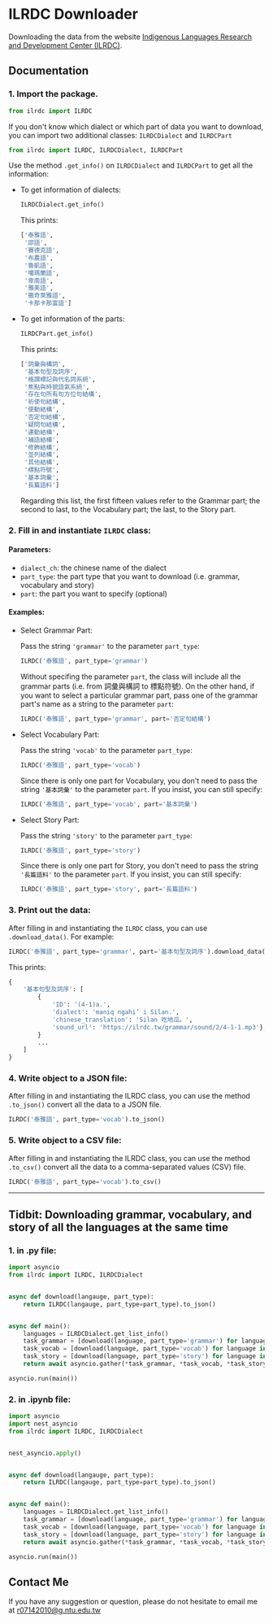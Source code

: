 # **ILRDC Downloader**
Downloading the data from the website [Indigenous Languages Research and Development Center (ILRDC)](https://ilrdc.tw/grammar/index.php).


## **Documentation**

### 1. Import the package.

``` python
from ilrdc import ILRDC
```
If you don't know which dialect or which part of data you want to download, you can import two additional classes: `ILRDCDialect` and `ILRDCPart`

``` python
from ilrdc import ILRDC, ILRDCDialect, ILRDCPart
```
Use the method `.get_info()` on `ILRDCDialect` and `ILRDCPart` to get all the information:
- To get information of dialects:

    ```python
    ILRDCDialect.get_info()
    ```
    This prints:
    ```python
    ['泰雅語', 
     '邵語', 
     '賽德克語', 
     '布農語', 
     '魯凱語', 
     '噶瑪蘭語', 
     '卑南語', 
     '雅美語', 
     '撒奇萊雅語', 
     '卡那卡那富語']
    ```
- To get information of the parts:

    ```python
    ILRDCPart.get_info()
    ```
    This prints:
    ```python
    ['詞彙與構詞',
     '基本句型及詞序',
     '格謂標記與代名詞系統',
     '焦點與時貌語氣系統',
     '存在句所有句方位句結構',
     '祈使句結構',
     '使動結構',
     '否定句結構',
     '疑問句結構',
     '連動結構',
     '補語結構',
     '修飾結構',
     '並列結構',
     '其他結構',
     '標點符號',
     '基本詞彙',
     '長篇語料']
    ```
    Regarding this list, the first fifteen values refer to the Grammar part; the second to last, to the Vocabulary part; the last, to the Story part. 
    
### 2. Fill in and instantiate `ILRDC` class: 
#### Parameters:
* `dialect_ch`: the chinese name of the dialect  
* `part_type`: the part type that you want to download (i.e. grammar, vocabulary and story)
* `part`: the part you want to specify (optional)

#### Examples:
- Select Grammar Part:

    Pass the string `'grammar'` to the parameter `part_type`:

    ```python
    ILRDC('泰雅語', part_type='grammar')
    ```
    Without specifing the parameter `part`, the class will include all the grammar parts (i.e. from 詞彙與構詞 to 標點符號). On the other hand, if you want to select a particular grammar part, pass one of the grammar part's name as a string to the parameter `part`:

    ```python
    ILRDC('泰雅語', part_type='grammar', part='否定句結構')
    ```
- Select Vocabulary Part:
    
  Pass the string `'vocab'` to the parameter `part_type`:

    ```python
    ILRDC('泰雅語', part_type='vocab')
    ```
    Since there is only one part for Vocabulary, you don't need to pass the string `'基本詞彙'` to the parameter `part`. If you insist, you can still specify:
    
    ```python
    ILRDC('泰雅語', part_type='vocab', part='基本詞彙')
    ```
- Select Story Part:
    
  Pass the string `'story'` to the parameter `part_type`:

    ```python
    ILRDC('泰雅語', part_type='story')
    ```
    Since there is only one part for Story, you don't need to pass the string `'長篇語料'` to the parameter `part`. If you insist, you can still specify:
    
    ```python
    ILRDC('泰雅語', part_type='story', part='長篇語料')
    ```
### 3. Print out the data: 
After filling in and instantiating the `ILRDC` class, you can use `.download_data()`. For example:

```python
ILRDC('泰雅語', part_type='grammar', part='基本句型及詞序').download_data()
```
This prints:
```python
{
    '基本句型及詞序': [
        {
            'ID': '(4-1)a.',
            'dialect': 'maniq ngahi’ i Silan.',
            'chinese_translation': 'Silan 吃地瓜。',
            'sound_url': 'https://ilrdc.tw/grammar/sound/2/4-1-1.mp3'},
        }
        ...
    ]
}
```

### 4. Write object to a JSON file: 
After filling in and instantiating the ILRDC class, you can use the method `.to_json()` convert all the data to a JSON file.

```python
ILRDC('泰雅語', part_type='vocab').to_json()
```

### 5. Write object to a CSV file: 
After filling in and instantiating the ILRDC class, you can use the method `.to_csv()` convert all the data to a comma-separated values (CSV) file.

```python
ILRDC('泰雅語', part_type='vocab').to_csv()
```

---
## **Tidbit: Downloading grammar, vocabulary, and story of all the languages at the same time**

### 1. in .py file:
```python
import asyncio 
from ilrdc import ILRDC, ILRDCDialect


async def download(langauge, part_type):
    return ILRDC(langauge, part_type=part_type).to_json()


async def main():
    languages = ILRDCDialect.get_list_info()
    task_grammar = [download(language, part_type='grammar') for language in languages]
    task_vocab = [download(language, part_type='vocab') for language in languages]
    task_story = [download(language, part_type='story') for language in languages]
    return await asyncio.gather(*task_grammar, *task_vocab, *task_story)

asyncio.run(main())

```
### 2. in .ipynb file:
```python
import asyncio
import nest_asyncio
from ilrdc import ILRDC, ILRDCDialect


nest_asyncio.apply()


async def download(langauge, part_type):
    return ILRDC(langauge, part_type=part_type).to_json()


async def main():
    languages = ILRDCDialect.get_list_info()
    task_grammar = [download(language, part_type='grammar') for language in languages]
    task_vocab = [download(language, part_type='vocab') for language in languages]
    task_story = [download(language, part_type='story') for language in languages]
    return await asyncio.gather(*task_grammar, *task_vocab, *task_story)

asyncio.run(main())

```


## Contact Me
If you have any suggestion or question, please do not hesitate to email me at r07142010@g.ntu.edu.tw
